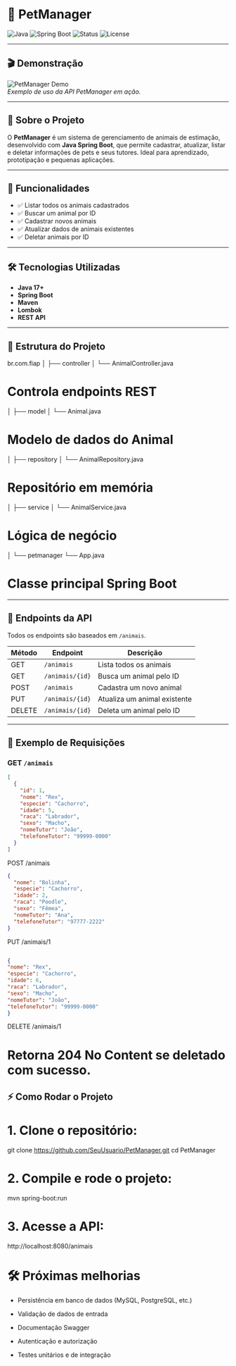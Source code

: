 # 🐾 PetManager

![Java](https://img.shields.io/badge/Java-17+-blue)
![Spring Boot](https://img.shields.io/badge/Spring%20Boot-3.1.2-brightgreen)
![Status](https://img.shields.io/badge/status-em%20desenvolvimento-yellow)
![License](https://img.shields.io/badge/license-MIT-lightgrey)

---

## 🎬 Demonstração

![PetManager Demo](https://media.giphy.com/media/3o6ZtpxSZbQRRnwCKQ/giphy.gif)  
*Exemplo de uso da API PetManager em ação.*

---

## 🐶 Sobre o Projeto

O **PetManager** é um sistema de gerenciamento de animais de estimação, desenvolvido com **Java Spring Boot**, que permite cadastrar, atualizar, listar e deletar informações de pets e seus tutores. Ideal para aprendizado, prototipação e pequenas aplicações.

---

## 🚀 Funcionalidades

- ✅ Listar todos os animais cadastrados
- ✅ Buscar um animal por ID
- ✅ Cadastrar novos animais
- ✅ Atualizar dados de animais existentes
- ✅ Deletar animais por ID

---

## 🛠 Tecnologias Utilizadas

- **Java 17+**
- **Spring Boot**
- **Maven**
- **Lombok**
- **REST API**

---

## 📂 Estrutura do Projeto
br.com.fiap
│
├── controller
│ └── AnimalController.java 
# Controla endpoints REST
│
├── model
│ └── Animal.java 
# Modelo de dados do Animal
│
├── repository
│ └── AnimalRepository.java 
# Repositório em memória
│
├── service
│ └── AnimalService.java 
# Lógica de negócio
│
└── petmanager
└── App.java 
# Classe principal Spring Boot


---

## 🚀 Endpoints da API

Todos os endpoints são baseados em `/animais`.

| Método | Endpoint           | Descrição                          |
|--------|------------------|-----------------------------------|
| GET    | `/animais`         | Lista todos os animais            |
| GET    | `/animais/{id}`    | Busca um animal pelo ID           |
| POST   | `/animais`         | Cadastra um novo animal           |
| PUT    | `/animais/{id}`    | Atualiza um animal existente      |
| DELETE | `/animais/{id}`    | Deleta um animal pelo ID          |


---

## 📝 Exemplo de Requisições

### GET `/animais`
```json
[
  {
    "id": 1,
    "nome": "Rex",
    "especie": "Cachorro",
    "idade": 5,
    "raca": "Labrador",
    "sexo": "Macho",
    "nomeTutor": "João",
    "telefoneTutor": "99999-0000"
  }
]
```



POST /animais
```json
{
  "nome": "Bolinha",
  "especie": "Cachorro",
  "idade": 2,
  "raca": "Poodle",
  "sexo": "Fêmea",
  "nomeTutor": "Ana",
  "telefoneTutor": "97777-2222"
}
```


PUT /animais/1
```json

{
"nome": "Rex",
"especie": "Cachorro",
"idade": 6,
"raca": "Labrador",
"sexo": "Macho",
"nomeTutor": "João",
"telefoneTutor": "99999-0000"
}
```


DELETE /animais/1
# Retorna 204 No Content se deletado com sucesso.


## ⚡ Como Rodar o Projeto

# 1. Clone o repositório:
git clone https://github.com/SeuUsuario/PetManager.git
cd PetManager

# 2. Compile e rode o projeto:
mvn spring-boot:run

# 3. Acesse a API:
http://localhost:8080/animais


# 🛠 Próximas melhorias

* Persistência em banco de dados (MySQL, PostgreSQL, etc.)

* Validação de dados de entrada

* Documentação Swagger

* Autenticação e autorização

* Testes unitários e de integração
